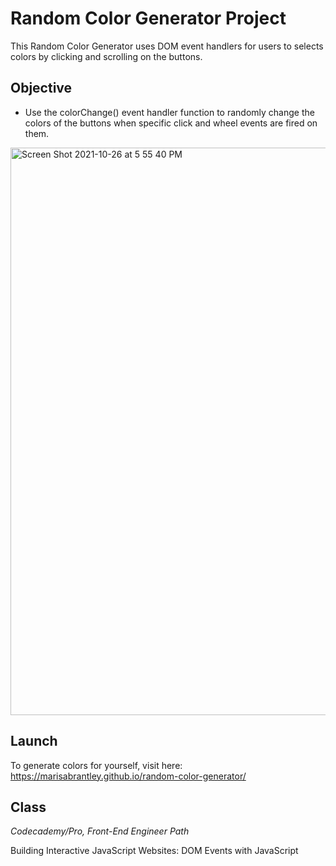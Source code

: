 # Random Color Generator Project
This Random Color Generator uses DOM event handlers for users to selects colors by clicking and scrolling on the buttons.

## Objective

* Use the colorChange() event handler function to randomly change the colors of the buttons when specific click and wheel events are fired on them.

<img width="908" alt="Screen Shot 2021-10-26 at 5 55 40 PM" src="https://user-images.githubusercontent.com/60168324/139161848-8be3de55-644e-4315-9a09-2f7adc39c7ce.png">


## Launch

To generate colors for yourself, visit here: https://marisabrantley.github.io/random-color-generator/

## Class
*Codecademy/Pro, Front-End Engineer Path*

Building Interactive JavaScript Websites: DOM Events with JavaScript
